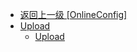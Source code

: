 - [返回上一级 [OnlineConfig]](zh-CN/OnlineFunctions/OnlineConfig/)
- [Upload](zh-CN/OnlineFunctions/OnlineConfig/Upload/)
  - [Upload](zh-CN/OnlineFunctions/OnlineConfig/Upload/Upload.md)

